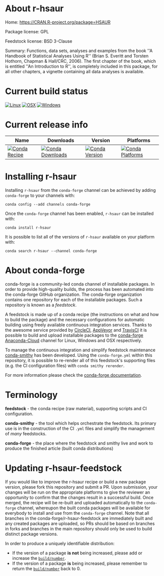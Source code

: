 About r-hsaur
=============

Home: https://CRAN.R-project.org/package=HSAUR

Package license: GPL

Feedstock license: BSD 3-Clause

Summary: Functions, data sets, analyses and examples from the book  ''A Handbook of Statistical Analyses Using R'' (Brian S. Everitt and Torsten Hothorn, Chapman & Hall/CRC, 2006). The first chapter of the book, which is entitled ''An Introduction to R'',  is completely included in this package, for all other chapters, a vignette containing all data analyses is available.



Current build status
====================

[![Linux](https://img.shields.io/circleci/project/github/conda-forge/r-hsaur-feedstock/master.svg?label=Linux)](https://circleci.com/gh/conda-forge/r-hsaur-feedstock)
[![OSX](https://img.shields.io/travis/conda-forge/r-hsaur-feedstock/master.svg?label=macOS)](https://travis-ci.org/conda-forge/r-hsaur-feedstock)
[![Windows](https://img.shields.io/appveyor/ci/conda-forge/r-hsaur-feedstock/master.svg?label=Windows)](https://ci.appveyor.com/project/conda-forge/r-hsaur-feedstock/branch/master)

Current release info
====================

| Name | Downloads | Version | Platforms |
| --- | --- | --- | --- |
| [![Conda Recipe](https://img.shields.io/badge/recipe-r--hsaur-green.svg)](https://anaconda.org/conda-forge/r-hsaur) | [![Conda Downloads](https://img.shields.io/conda/dn/conda-forge/r-hsaur.svg)](https://anaconda.org/conda-forge/r-hsaur) | [![Conda Version](https://img.shields.io/conda/vn/conda-forge/r-hsaur.svg)](https://anaconda.org/conda-forge/r-hsaur) | [![Conda Platforms](https://img.shields.io/conda/pn/conda-forge/r-hsaur.svg)](https://anaconda.org/conda-forge/r-hsaur) |

Installing r-hsaur
==================

Installing `r-hsaur` from the `conda-forge` channel can be achieved by adding `conda-forge` to your channels with:

```
conda config --add channels conda-forge
```

Once the `conda-forge` channel has been enabled, `r-hsaur` can be installed with:

```
conda install r-hsaur
```

It is possible to list all of the versions of `r-hsaur` available on your platform with:

```
conda search r-hsaur --channel conda-forge
```


About conda-forge
=================

conda-forge is a community-led conda channel of installable packages.
In order to provide high-quality builds, the process has been automated into the
conda-forge GitHub organization. The conda-forge organization contains one repository
for each of the installable packages. Such a repository is known as a *feedstock*.

A feedstock is made up of a conda recipe (the instructions on what and how to build
the package) and the necessary configurations for automatic building using freely
available continuous integration services. Thanks to the awesome service provided by
[CircleCI](https://circleci.com/), [AppVeyor](https://www.appveyor.com/)
and [TravisCI](https://travis-ci.org/) it is possible to build and upload installable
packages to the [conda-forge](https://anaconda.org/conda-forge)
[Anaconda-Cloud](https://anaconda.org/) channel for Linux, Windows and OSX respectively.

To manage the continuous integration and simplify feedstock maintenance
[conda-smithy](https://github.com/conda-forge/conda-smithy) has been developed.
Using the ``conda-forge.yml`` within this repository, it is possible to re-render all of
this feedstock's supporting files (e.g. the CI configuration files) with ``conda smithy rerender``.

For more information please check the [conda-forge documentation](https://conda-forge.org/docs/).

Terminology
===========

**feedstock** - the conda recipe (raw material), supporting scripts and CI configuration.

**conda-smithy** - the tool which helps orchestrate the feedstock.
                   Its primary use is in the construction of the CI ``.yml`` files
                   and simplify the management of *many* feedstocks.

**conda-forge** - the place where the feedstock and smithy live and work to
                  produce the finished article (built conda distributions)


Updating r-hsaur-feedstock
==========================

If you would like to improve the r-hsaur recipe or build a new
package version, please fork this repository and submit a PR. Upon submission,
your changes will be run on the appropriate platforms to give the reviewer an
opportunity to confirm that the changes result in a successful build. Once
merged, the recipe will be re-built and uploaded automatically to the
`conda-forge` channel, whereupon the built conda packages will be available for
everybody to install and use from the `conda-forge` channel.
Note that all branches in the conda-forge/r-hsaur-feedstock are
immediately built and any created packages are uploaded, so PRs should be based
on branches in forks and branches in the main repository should only be used to
build distinct package versions.

In order to produce a uniquely identifiable distribution:
 * If the version of a package **is not** being increased, please add or increase
   the [``build/number``](https://conda.io/docs/user-guide/tasks/build-packages/define-metadata.html#build-number-and-string).
 * If the version of a package **is** being increased, please remember to return
   the [``build/number``](https://conda.io/docs/user-guide/tasks/build-packages/define-metadata.html#build-number-and-string)
   back to 0.
